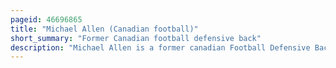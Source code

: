 ```yaml
---
pageid: 46696865
title: "Michael Allen (Canadian football)"
short_summary: "Former Canadian football defensive back"
description: "Michael Allen is a former canadian Football Defensive Back who played seven Seasons in the Canadian Football League with the Winnipeg Blue Bombers, Ottawa Rough Riders and Bc Lions. He was drafted in the fourth Round of the Cfl Draft in 1988 by the Blue Bombers. He played at Bemidji State University, Division Ii Ncaa in Bemidji, Minnesota, Usa in 1984. He then transferred to cis Football in 1986 at Carleton University. Allen won three grey cup Titles two with the Blue Bombers and one with the Lions."
---
```

